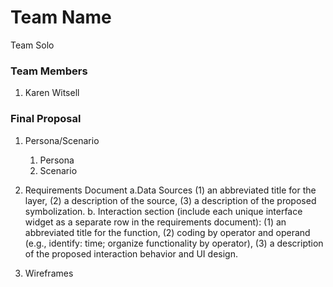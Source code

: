 # Team Name
Team Solo

### Team Members
1. Karen Witsell

### Final Proposal
1. Persona/Scenario
    1. Persona
    2. Scenario
2. Requirements Document
    a.Data Sources
        (1) an abbreviated title for the layer, 
        (2) a description of the source, 
        (3) a description of the proposed symbolization. 
    b. Interaction section (include each unique interface widget as a separate row in the requirements document):
        (1) an abbreviated title for the function, 
        (2) coding by operator and operand (e.g., identify: time; organize functionality by operator), 
        (3) a description of the proposed interaction behavior and UI design.

3. Wireframes






